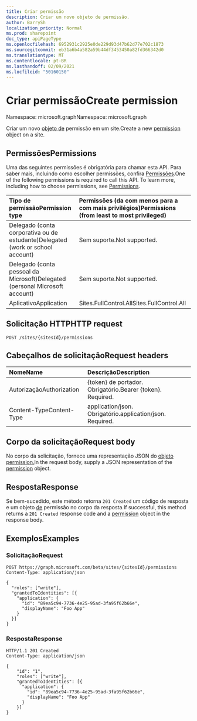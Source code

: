 ```yaml
---
title: Criar permissão
description: Criar um novo objeto de permissão.
author: BarrySh
localization_priority: Normal
ms.prod: sharepoint
doc_type: apiPageType
ms.openlocfilehash: 6952931c2925e0de229d93d47b62d77e702c1873
ms.sourcegitcommit: eb31a6b4a582a59b44df3453450a82fd366342d0
ms.translationtype: MT
ms.contentlocale: pt-BR
ms.lasthandoff: 02/09/2021
ms.locfileid: "50160150"
---
```

# <a name="create-permission"></a><span data-ttu-id="7ace9-103">Criar permissão</span><span class="sxs-lookup"><span data-stu-id="7ace9-103">Create permission</span></span>
<span data-ttu-id="7ace9-104">Namespace: microsoft.graph</span><span class="sxs-lookup"><span data-stu-id="7ace9-104">Namespace: microsoft.graph</span></span>

<span data-ttu-id="7ace9-105">Criar um novo [objeto de](../resources/permission.md) permissão em um site.</span><span class="sxs-lookup"><span data-stu-id="7ace9-105">Create a new [permission](../resources/permission.md) object on a site.</span></span>

## <a name="permissions"></a><span data-ttu-id="7ace9-106">Permissões</span><span class="sxs-lookup"><span data-stu-id="7ace9-106">Permissions</span></span>
<span data-ttu-id="7ace9-p101">Uma das seguintes permissões é obrigatória para chamar esta API. Para saber mais, incluindo como escolher permissões, confira [Permissões](/graph/permissions-reference).</span><span class="sxs-lookup"><span data-stu-id="7ace9-p101">One of the following permissions is required to call this API. To learn more, including how to choose permissions, see [Permissions](/graph/permissions-reference).</span></span>

|<span data-ttu-id="7ace9-109">Tipo de permissão</span><span class="sxs-lookup"><span data-stu-id="7ace9-109">Permission type</span></span>                        | <span data-ttu-id="7ace9-110">Permissões (da com menos para a com mais privilégios)</span><span class="sxs-lookup"><span data-stu-id="7ace9-110">Permissions (from least to most privileged)</span></span>
|:--------------------------------------|:-------------------------------------
|<span data-ttu-id="7ace9-111">Delegado (conta corporativa ou de estudante)</span><span class="sxs-lookup"><span data-stu-id="7ace9-111">Delegated (work or school account)</span></span>     | <span data-ttu-id="7ace9-112">Sem suporte.</span><span class="sxs-lookup"><span data-stu-id="7ace9-112">Not supported.</span></span>
|<span data-ttu-id="7ace9-113">Delegado (conta pessoal da Microsoft)</span><span class="sxs-lookup"><span data-stu-id="7ace9-113">Delegated (personal Microsoft account)</span></span> | <span data-ttu-id="7ace9-114">Sem suporte.</span><span class="sxs-lookup"><span data-stu-id="7ace9-114">Not supported.</span></span>
|<span data-ttu-id="7ace9-115">Aplicativo</span><span class="sxs-lookup"><span data-stu-id="7ace9-115">Application</span></span>                            | <span data-ttu-id="7ace9-116">Sites.FullControl.All</span><span class="sxs-lookup"><span data-stu-id="7ace9-116">Sites.FullControl.All</span></span>

## <a name="http-request"></a><span data-ttu-id="7ace9-117">Solicitação HTTP</span><span class="sxs-lookup"><span data-stu-id="7ace9-117">HTTP request</span></span>

<!-- {
  "blockType": "ignored"
}
-->
``` http
POST /sites/{sitesId}/permissions
```

## <a name="request-headers"></a><span data-ttu-id="7ace9-118">Cabeçalhos de solicitação</span><span class="sxs-lookup"><span data-stu-id="7ace9-118">Request headers</span></span>
|<span data-ttu-id="7ace9-119">Nome</span><span class="sxs-lookup"><span data-stu-id="7ace9-119">Name</span></span>|<span data-ttu-id="7ace9-120">Descrição</span><span class="sxs-lookup"><span data-stu-id="7ace9-120">Description</span></span>|
|:---|:---|
|<span data-ttu-id="7ace9-121">Autorização</span><span class="sxs-lookup"><span data-stu-id="7ace9-121">Authorization</span></span>|<span data-ttu-id="7ace9-p102">{token} de portador. Obrigatório.</span><span class="sxs-lookup"><span data-stu-id="7ace9-p102">Bearer {token}. Required.</span></span>|
|<span data-ttu-id="7ace9-124">Content-Type</span><span class="sxs-lookup"><span data-stu-id="7ace9-124">Content-Type</span></span>|<span data-ttu-id="7ace9-p103">application/json. Obrigatório.</span><span class="sxs-lookup"><span data-stu-id="7ace9-p103">application/json. Required.</span></span>|

## <a name="request-body"></a><span data-ttu-id="7ace9-127">Corpo da solicitação</span><span class="sxs-lookup"><span data-stu-id="7ace9-127">Request body</span></span>
<span data-ttu-id="7ace9-128">No corpo da solicitação, fornece uma representação JSON do [objeto permission.](../resources/permission.md)</span><span class="sxs-lookup"><span data-stu-id="7ace9-128">In the request body, supply a JSON representation of the [permission](../resources/permission.md) object.</span></span>

## <a name="response"></a><span data-ttu-id="7ace9-129">Resposta</span><span class="sxs-lookup"><span data-stu-id="7ace9-129">Response</span></span>

<span data-ttu-id="7ace9-130">Se bem-sucedido, este método retorna `201 Created` um código de resposta e um objeto [de](../resources/permission.md) permissão no corpo da resposta.</span><span class="sxs-lookup"><span data-stu-id="7ace9-130">If successful, this method returns a `201 Created` response code and a [permission](../resources/permission.md) object in the response body.</span></span>

## <a name="examples"></a><span data-ttu-id="7ace9-131">Exemplos</span><span class="sxs-lookup"><span data-stu-id="7ace9-131">Examples</span></span>

### <a name="request"></a><span data-ttu-id="7ace9-132">Solicitação</span><span class="sxs-lookup"><span data-stu-id="7ace9-132">Request</span></span>
<!-- {
  "blockType": "request",
  "name": "create_permission_from_"
}
-->
``` http
POST https://graph.microsoft.com/beta/sites/{sitesId}/permissions
Content-Type: application/json

{
  "roles": ["write"],
  "grantedToIdentities": [{
    "application": {
      "id": "89ea5c94-7736-4e25-95ad-3fa95f62b66e",
      "displayName": "Foo App"
    }
  }]
}
```


### <a name="response"></a><span data-ttu-id="7ace9-133">Resposta</span><span class="sxs-lookup"><span data-stu-id="7ace9-133">Response</span></span>

<!-- {
  "blockType": "response",
  "truncated": true,
  "@odata.type": "microsoft.graph.permission"
}
-->
``` http
HTTP/1.1 201 Created
Content-Type: application/json

{
    "id": "1",
    "roles": ["write"],
    "grantedToIdentities": [{
      "application": {
        "id": "89ea5c94-7736-4e25-95ad-3fa95f62b66e",
        "displayName": "Foo App"
      }
    }]
}
```

<!-- {
  "type": "#page.annotation",
  "section": "documentation",
  "tocPath": "Sites/Permissions/Create site permissions"
} -->
